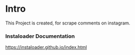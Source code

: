 # Intro
This Project is created, for scrape comments on instagram.

### Instaloader Documentation 
https://instaloader.github.io/index.html
